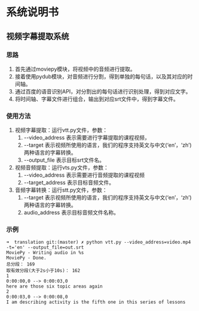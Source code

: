# 系统说明书
## 视频字幕提取系统
### 思路
1. 首先通过moviepy模块，将视频中的音频进行提取。
2. 接着使用pydub模块，对音频进行分割，得到单独的每句话，以及其对应的时间轴。
3. 通过百度的语音识别API，对分割出的每句话进行识别处理，得到对应文字。
4. 将时间轴、字幕文件进行组合，输出到对应srt文件中，得到字幕文件。

### 使用方法
1. 视频字幕提取：运行vtt.py文件，参数：
	1. --video_address 表示需要进行字幕提取的课程视频，
	2. --target 表示视频所使用的语言，我们的程序支持英文与中文(‘en’，‘zh’)两种语言的字幕转换。 
	3. --output_file 表示目标srt文件名。
2. 视频音频提取：运行vts.py文件，参数：
	1. --video_address 表示需要进行音频提取的课程视频
	2. --target_address 表示目标音频文件。
3. 音频字幕转换：运行stt.py文件，参数：
	1. --target 表示视频所使用的语言，我们的程序支持英文与中文(‘en’，‘zh’)两种语言的字幕转换。 
	2. audio_address 表示目标音频文件名称。

	
### 示例
```
➜  translation git:(master) ✗ python vtt.py --video_address=video.mp4 -t='en' --output_file=out.srt
MoviePy - Writing audio in %s
MoviePy - Done.
总分段： 169
取有效分段(大于2s小于10s)： 162
1
0:00:00,0 --> 0:00:03,0
here are those six topic areas again
2
0:00:03,0 --> 0:00:08,0
I am describing activity is the fifth one in this series of lessons
```